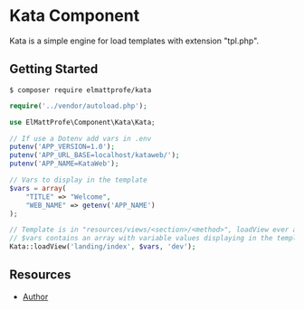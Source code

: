 Kata Component
================

Kata is a simple engine for load templates with extension "tpl.php".

Getting Started
---------------

```
$ composer require elmattprofe/kata
```

```php
require('../vendor/autoload.php');

use ElMattProfe\Component\Kata\Kata;

// If use a Dotenv add vars in .env
putenv('APP_VERSION=1.0');
putenv('APP_URL_BASE=localhost/kataweb/');
putenv('APP_NAME=KataWeb');

// Vars to display in the template
$vars = array(
    "TITLE" => "Welcome",
    "WEB_NAME" => getenv('APP_NAME')
);

// Template is in "resources/views/<section>/<method>", loadView ever at the end code or block code
// $vars contains an array with variable values displaying in the template, 'dev' or 'prod' is state of code
Kata::loadView('landing/index', $vars, 'dev');

```

Resources
---------

 * [Author](https://mattprofe.com.ar)